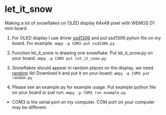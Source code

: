 # let_it_snow
Making a lot of snowflakes on OLED display 64x48 pixel with WEMOS D1 mini board
1. For OLED display I use driver [ssd1306](https://github.com/micropython/micropython/blob/master/drivers/display/ssd1306.py) and put ssd1306 pyhon file on my board. For example:
`ampy -p COM3 put ssd1306.py`

2. Function let_it_snow is drawing one snowflake. Put let_it_snow.py on your board:
`ampy -p COM3 put let_it_snow.py`

3. Snowflakes should appear in random places on the display, we need [random](https://github.com/micropython/micropython-lib/tree/master/random) lib! Download it and put it on your board:
`ampy -p COM3 put random.py`

4. Please see an example py for example usage. Put example python file on your board or just run:
`ampy -p COM3 run example.py`

* COM3 is the serial port on my computer. COM port on your computer may be different.